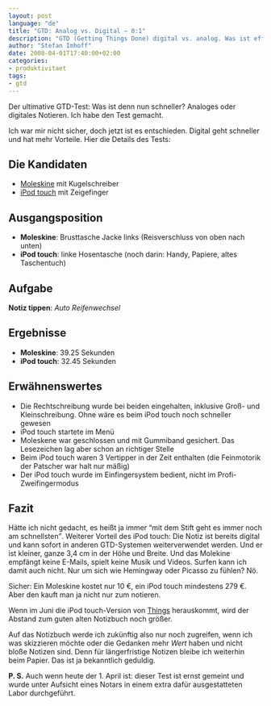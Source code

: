 ```yaml
---
layout: post
language: "de"
title: "GTD: Analog vs. Digital – 0:1"
description: "GTD (Getting Things Done) digital vs. analog. Was ist effizienter und schneller? Der ultimative Wettkampf um Leben und Tod."
author: "Stefan Imhoff"
date: 2008-04-01T17:40:00+02:00
categories:
- produktivitaet
tags:
- gtd
---
```


Der ultimative GTD-Test: Was ist denn nun schneller? Analoges oder digitales Notieren. Ich habe den Test gemacht.

Ich war mir nicht sicher, doch jetzt ist es entschieden. Digital geht schneller und hat mehr Vorteile. Hier die Details des Tests:

## Die Kandidaten

* [Moleskine](http://www.moleskine.com/de/) mit Kugelschreiber
* [iPod touch](http://www.apple.com/de/ipod-touch/) mit Zeigefinger

## Ausgangsposition

* **Moleskine**: Brusttasche Jacke links (Reisverschluss von oben nach unten)
* **iPod touch**: linke Hosentasche (noch darin: Handy, Papiere, altes Taschentuch)

## Aufgabe

**Notiz tippen**: *Auto Reifenwechsel*

## Ergebnisse

* **Moleskine**: 39.25 Sekunden
* **iPod touch**: 32.45 Sekunden

## Erwähnenswertes

* Die Rechtschreibung wurde bei beiden eingehalten, inklusive Groß- und Kleinschreibung. Ohne wäre es beim iPod touch noch schneller gewesen
* iPod touch startete im Menü
* Moleskene war geschlossen und mit Gummiband gesichert. Das Lesezeichen lag aber schon an richtiger Stelle
* Beim iPod touch waren 3 Vertipper in der Zeit enthalten (die Feinmotorik der Patscher war halt nur mäßig)
* Der iPod touch wurde im Einfingersystem bedient, nicht im Profi-Zweifingermodus

## Fazit

Hätte ich nicht gedacht, es heißt ja immer <q>mit dem Stift geht es immer noch am schnellsten</q>. Weiterer Vorteil des iPod touch: Die Notiz ist bereits digital und kann sofort in anderen GTD-Systemen weiterverwendet werden. Und er ist kleiner, ganze 3,4 cm in der Höhe und Breite. Und das Molekine empfängt keine E-Mails, spielt keine Musik und Videos. Surfen kann ich damit auch nicht. Nur um sich wie Hemingway oder Picasso zu fühlen? Nö.

Sicher: Ein Moleskine kostet nur 10 €, ein iPod touch mindestens 279 €. Aber den kauft man ja nicht nur zum notieren.

Wenn im Juni die iPod touch-Version von [Things](https://culturedcode.com/things/) herauskommt, wird der Abstand zum guten alten Notizbuch noch größer.

Auf das Notizbuch werde ich zukünftig also nur noch zugreifen, wenn ich was skizzieren möchte oder die Gedanken mehr *Wert* haben und nicht bloße Notizen sind. Denn für längerfristige Notizen bleibe ich weiterhin beim Papier. Das ist ja bekanntlich geduldig.

**P. S.** Auch wenn heute der 1. April ist: dieser Test ist ernst gemeint und wurde unter Aufsicht eines Notars in einem extra dafür ausgestatteten Labor durchgeführt.
